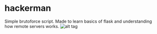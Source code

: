 # hackerman
Simple brutoforce script. Made to learn basics of flask and understanding how remote servers works.
![alt tag](https://www.google.com/url?sa=i&url=https%3A%2F%2Ftwitter.com%2Fkodimkin&psig=AOvVaw27vb8tuiGD9Arl0Fq_x8un&ust=1592916495281000&source=images&cd=vfe&ved=0CAIQjRxqFwoTCPi3l8O6leoCFQAAAAAdAAAAABAD "Hackerman :)")​
